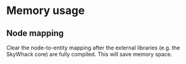 # Memory usage

## Node mapping

Clear the node-to-entity mapping after the external libraries (e.g. the SkyWhack core) are fully compiled. This will save memory space.